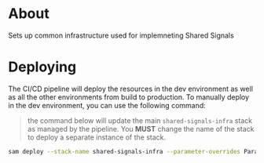 # About

Sets up common infrastructure used for implemneting Shared Signals

# Deploying

The CI/CD pipeline will deploy the resources in the dev environment as well as all the other environments from build to production. To manually deploy in the dev environment, you can use the following command:

> the command below will update the main `shared-signals-infra` stack as managed by the pipeline. You **MUST** change the name of the stack to deploy a separate instance of the stack.

```bash
sam deploy --stack-name shared-signals-infra --parameter-overrides ParameterKey=Environment,ParameterValue=dev --resolve-s3 --capabilities CAPABILITY_NAMED_IAM --template-file "shared-signals/template.yaml"
```
